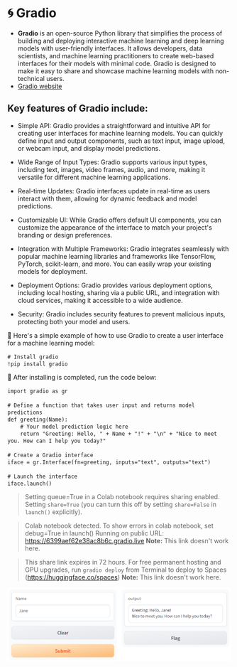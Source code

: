 # 🌀 Gradio

+ **Gradio** is an open-source Python library that simplifies the process of building and deploying interactive machine learning and deep learning models with user-friendly interfaces. It allows developers, data scientists, and machine learning practitioners to create web-based interfaces for their models with minimal code. Gradio is designed to make it easy to share and showcase machine learning models with non-technical users.
+ [Gradio website](https://www.gradio.app/)

## Key features of Gradio include:

+ Simple API: Gradio provides a straightforward and intuitive API for creating user interfaces for machine learning models. You can quickly define input and output components, such as text input, image upload, or webcam input, and display model predictions.

+ Wide Range of Input Types: Gradio supports various input types, including text, images, video frames, audio, and more, making it versatile for different machine learning applications.

+ Real-time Updates: Gradio interfaces update in real-time as users interact with them, allowing for dynamic feedback and model predictions.

+ Customizable UI: While Gradio offers default UI components, you can customize the appearance of the interface to match your project's branding or design preferences.

+ Integration with Multiple Frameworks: Gradio integrates seamlessly with popular machine learning libraries and frameworks like TensorFlow, PyTorch, scikit-learn, and more. You can easily wrap your existing models for deployment.

+ Deployment Options: Gradio provides various deployment options, including local hosting, sharing via a public URL, and integration with cloud services, making it accessible to a wide audience.

+ Security: Gradio includes security features to prevent malicious inputs, protecting both your model and users.


📌 Here's a simple example of how to use Gradio to create a user interface for a machine learning model:

```
# Install gradio
!pip install gradio
```

📌 After installing is completed, run the code below:


```
import gradio as gr

# Define a function that takes user input and returns model predictions
def greeting(Name):
    # Your model prediction logic here
    return "Greeting: Hello, " + Name + "!" + "\n" + "Nice to meet you. How can I help you today?"

# Create a Gradio interface
iface = gr.Interface(fn=greeting, inputs="text", outputs="text")

# Launch the interface
iface.launch()

```
> Setting queue=True in a Colab notebook requires sharing enabled. Setting `share=True` (you can turn this off by setting `share=False` in `launch()` explicitly).

> Colab notebook detected. To show errors in colab notebook, set debug=True in launch()
Running on public URL: https://6399aef62e38ac8b6c.gradio.live **Note:** This link doesn't work here.

> This share link expires in 72 hours. For free permanent hosting and GPU upgrades, run `gradio deploy` from Terminal to deploy to Spaces (https://huggingface.co/spaces) **Note:** This link doesn't work here.
>
![](https://github.com/MK316/Coding4ET/blob/main/images/gradio1.png)


